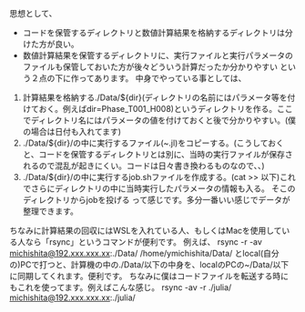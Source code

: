 思想として、
- コードを保管するディレクトリと数値計算結果を格納するディレクトリは分けた方が良い。
- 数値計算結果を保管するディレクトリに、実行ファイルと実行パラメータのファイルも保管しておいた方が後々どういう計算だったか分かりやすい
という２点の下に作ってあります。
中身でやっている事としては、
1. 計算結果を格納する./Data/${dir}(ディレクトリの名前にはパラメータ等を付けておく。例えばdir=Phase_T001_H008)というディレクトリを作る。ここでディレクトリ名にはパラメータの値を付けておくと後で分かりやすい。(僕の場合は日付も入れてます)
2. ./Data/${dir}/の中に実行するファイル(~.jl)をコピーする。(こうしておくと、コードを保管するディレクトリとは別に、当時の実行ファイルが保存されるので混乱が起きにくい。コードは日々書き換わるものなので、、)
3. ./Data/${dir}/の中に実行するjob.shファイルを作成する。(cat >> 以下)これでさらにディレクトリの中に当時実行したパラメータの情報も入る。
そこのディレクトリからjobを投げる
って感じです。多分一番いい感じでデータが整理できます。

ちなみに計算結果の回収にはWSLを入れている人、もしくはMacを使用している人なら「rsync」というコマンドが便利です。
例えば、
rsync -r -av michishita@192.xxx.xxx.xx:./Data/ /home/ymichishita/Data/
とlocal(自分の)PCで打つと、計算機の中の./Data/以下の中身を、localのPCの~/Data/以下に同期してくれます。便利です。
ちなみに僕はコードファイルを転送する時にもこれを使ってます。例えばこんな感じ。
rsync -av -r ./julia/ michishita@192.xxx.xxx.xx:./julia/